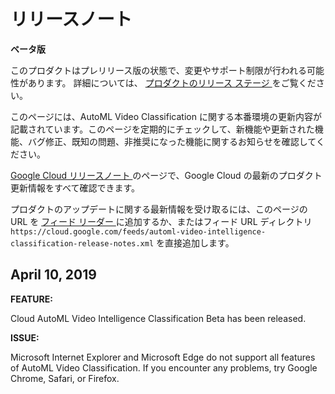 #  リリースノート

**ベータ版**

このプロダクトはプレリリース版の状態で、変更やサポート制限が行われる可能性があります。 詳細については、 [ プロダクトのリリース ステージ
](https://cloud.google.com/products?hl=ja#product-launch-stages) をご覧ください。

このページには、AutoML Video Classification
に関する本番環境の更新内容が記載されています。このページを定期的にチェックして、新機能や更新された機能、バグ修正、既知の問題、非推奨になった機能に関するお知らせを確認してください。

[ Google Cloud リリースノート ](https://cloud.google.com/release-notes?hl=ja)
のページで、Google Cloud の最新のプロダクト更新情報をすべて確認できます。

プロダクトのアップデートに関する最新情報を受け取るには、このページの URL を [ フィード リーダー
](https://wikipedia.org/wiki/Comparison_of_feed_aggregators) に追加するか、またはフィード
URL ディレクトリ ` https://cloud.google.com/feeds/automl-video-intelligence-
classification-release-notes.xml ` を直接追加します。

##  April 10, 2019

**FEATURE:**

Cloud AutoML Video Intelligence Classification Beta has been released.

**ISSUE:**

Microsoft Internet Explorer and Microsoft Edge do not support all features of
AutoML Video Classification. If you encounter any problems, try Google Chrome,
Safari, or Firefox.

